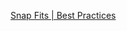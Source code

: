 
[Snap Fits | Best Practices](http://infocenter.3dsystems.com/bestpractices/mjp-best-practices/projet-mjp-2500/rapid-prototyping/snap-fits)
